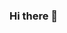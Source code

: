### Hi there 👋

<!--
**jcrunatay/jcrunatay** is a ✨ _special_ ✨ repository because its `README.md` (this file) appears on your GitHub profile.


[![Octocat](https://github.com/jcrunatay/jcrunatay/blob/main/portfolio_img.png "Profolio Image")](jcrunatay.github.io/Portfolio/)
